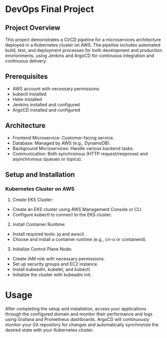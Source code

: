 # DevOps Final Project

## Project Overview
This project demonstrates a CI/CD pipeline for a microservices architecture deployed in a Kubernetes cluster on AWS. The pipeline includes automated build, test, and deployment processes for both development and production environments, using Jenkins and ArgoCD for continuous integration and continuous delivery.

## Prerequisites
* AWS account with necessary permissions
* kubectl installed
* Helm installed
* Jenkins installed and configured
* ArgoCD installed and configured

## Architecture

* Frontend Microservice: Customer-facing service.
* Database: Managed by AWS (e.g., DynamoDB).
* Background Microservices: Handle various backend tasks.
* Communication: Both synchronous (HTTP request/response) and asynchronous (queues or topics).

## Setup and Installation
### Kubernetes Cluster on AWS

1. Create EKS Cluster:

* Create an EKS cluster using AWS Management Console or CLI.
*  Configure kubectl to connect to the EKS cluster.

2. Install Container Runtime:

* Install required tools: jq and awscli.
*  Choose and install a container runtime (e.g., cri-o or containerd).

3. Initialize Control Plane Node:

* Create IAM role with necessary permissions.
* Set up security groups and EC2 instance.
* Install kubeadm, kubelet, and kubectl.
* Initialize the cluster with kubeadm init.


# Usage
After completing the setup and installation, access your applications through the configured domain and monitor their performance and logs using Grafana and Prometheus dashboards. ArgoCD will continuously monitor your Git repository for changes and automatically synchronize the desired state with your Kubernetes cluster.
